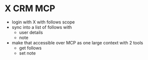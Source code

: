 # X CRM MCP

- login with X with follows scope
- sync into a list of follows with
  - user details
  - note
- make that accessible over MCP as one large context with 2 tools
  - get follows
  - set note
